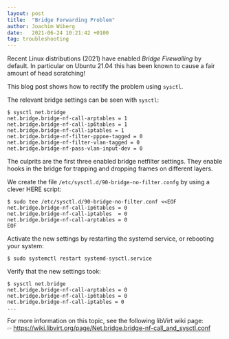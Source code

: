 ```yaml
---
layout: post
title:  "Bridge Forwarding Problem"
author: Joachim Wiberg
date:   2021-06-24 10:21:42 +0100
tag: troubleshooting
---
```


Recent Linux distributions (2021) have enabled *Bridge Firewalling* by
default.  In particular on Ubuntu 21.04 this has been known to cause a
fair amount of head scratching!

This blog post shows how to rectify the problem using `sysctl`.

<!-- more -->

The relevant bridge settings can be seen with `sysctl`:

```
$ sysctl net.bridge
net.bridge.bridge-nf-call-arptables = 1
net.bridge.bridge-nf-call-ip6tables = 1
net.bridge.bridge-nf-call-iptables = 1
net.bridge.bridge-nf-filter-pppoe-tagged = 0
net.bridge.bridge-nf-filter-vlan-tagged = 0
net.bridge.bridge-nf-pass-vlan-input-dev = 0
```

The culprits are the first three enabled bridge netfilter settings.
They enable hooks in the bridge for trapping and dropping frames on
different layers.

We create the file `/etc/sysctl.d/90-bridge-no-filter.confg`
by using a clever HERE script:

```
$ sudo tee /etc/sysctl.d/90-bridge-no-filter.conf <<EOF
net.bridge.bridge-nf-call-ip6tables = 0
net.bridge.bridge-nf-call-iptables  = 0
net.bridge.bridge-nf-call-arptables = 0
EOF
```

Activate the new settings by restarting the systemd service, or
rebooting your system:

```
$ sudo systemctl restart systemd-sysctl.service
```

Verify that the new settings took:

```
$ sysctl net.bridge
net.bridge.bridge-nf-call-arptables = 0
net.bridge.bridge-nf-call-ip6tables = 0
net.bridge.bridge-nf-call-iptables = 0
...
```

For more information on this topic, see the following libVirt wiki page:  
🖙 <https://wiki.libvirt.org/page/Net.bridge.bridge-nf-call_and_sysctl.conf>

